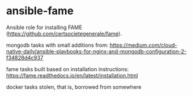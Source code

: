 # ansible-fame
Ansible role for installing FAME (https://github.com/certsocietegenerale/fame).

mongodb tasks with small additions from: https://medium.com/cloud-native-daily/ansible-playbooks-for-nginx-and-mongodb-configuration-2-f34828d4c937

fame tasks built based on installation instructions: https://fame.readthedocs.io/en/latest/installation.html

docker tasks stolen, that is, borrowed from somewhere
